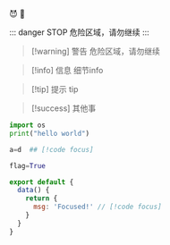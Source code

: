 😈
:tada:


::: danger STOP 
危险区域，请勿继续
:::


> [!warning] 警告
> 危险区域，请勿继续

> [!info] 信息
> 细节info

> [!tip] 提示
> tip

> [!success]
> 其他事

```python hl=6
import os
print("hello world")

a=d  ## [!code focus]

flag=True
```

```js
export default {
  data() {
    return {
      msg: 'Focused!' // [!code focus]
    }
  }
}
```
